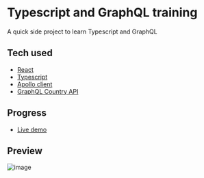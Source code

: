 # Typescript and GraphQL training
A quick side project to learn Typescript and GraphQL


Tech used
-------------
- [React](https://reactjs.org/)
- [Typescript](https://www.typescriptlang.org/)
- [Apollo client](https://www.apollographql.com/docs/react/)
- [GraphQL Country API](https://graphql.country/graphql)

Progress
-------------
- [Live demo](https://fralleee.github.io/typescript-and-graphql-training/)

Preview
-------------
![image](https://user-images.githubusercontent.com/6375613/147818654-5e4911dc-291b-45dc-8bbd-e9b050629b61.png)
